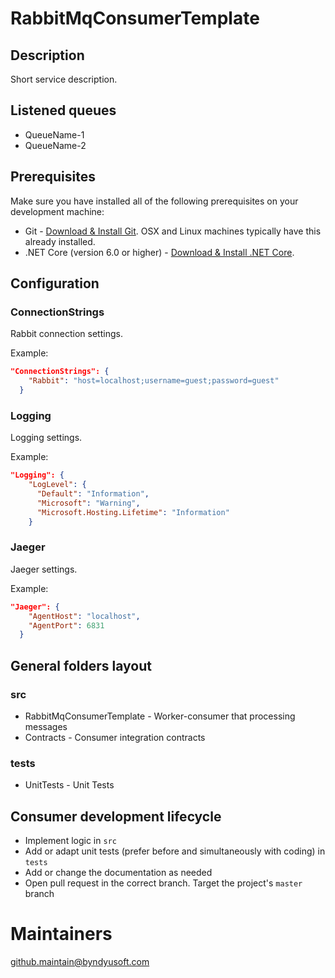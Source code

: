 # RabbitMqConsumerTemplate

## Description
Short service description. 

## Listened queues
- QueueName-1
- QueueName-2

## Prerequisites

Make sure you have installed all of the following prerequisites on your development machine:

- Git - [Download & Install Git](https://git-scm.com/downloads). OSX and Linux machines typically have this already installed.
- .NET Core (version 6.0 or higher) - [Download & Install .NET Core](https://dotnet.microsoft.com/download/dotnet-core/6.0).

## Configuration

### ConnectionStrings
Rabbit connection settings.

Example:
```json
"ConnectionStrings": {
    "Rabbit": "host=localhost;username=guest;password=guest"
  }
```

### Logging
Logging settings.

Example:
```json
"Logging": {
    "LogLevel": {
      "Default": "Information",
      "Microsoft": "Warning",
      "Microsoft.Hosting.Lifetime": "Information"
    }
```

### Jaeger
Jaeger settings.

Example:
```json
"Jaeger": {
    "AgentHost": "localhost",
    "AgentPort": 6831
  }
```

## General folders layout

### src
- RabbitMqConsumerTemplate - Worker-consumer that processing messages
- Contracts - Consumer integration contracts

### tests
- UnitTests - Unit Tests

## Consumer development lifecycle

- Implement logic in `src`
- Add or adapt unit tests (prefer before and simultaneously with coding) in `tests`
- Add or change the documentation as needed
- Open pull request in the correct branch. Target the project's `master` branch

# Maintainers

[github.maintain@byndyusoft.com](mailto:github.maintain@byndyusoft.com)